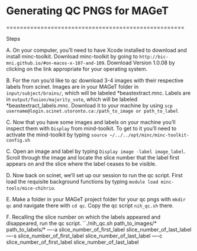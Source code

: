 # Generating QC PNGS for MAGeT
====================================================

Steps


A. On your computer, you’ll need to have Xcode installed to download and install minc-toolkit.  Download minc-toolkit by going to ``http://bic-mni.github.io/#on-macos-x-107-and-109``.  Download Version 1.0.08 by clicking on the link appropriate for your operating system.    

B. For the run you’d like to qc download 3-4 images with their respective labels from scinet.  Images are in your MAGeT folder in ``input/subject/brains/``, which will be labeled *beastextract.mnc.  Labels are in ``output/fusion/majority_vote``, which will be labeled *beastextract_labels.mnc.  Download it to your machine by using ``scp username@login.scinet.utoronto.ca:/path_to_image or path_to_label``

C.  Now that you have some images and labels on your machine you’ll inspect them with ``Display`` from mind-toolkit.  To get to it you’ll need to activate the mind-toolkit by typing ``source ~/../../opt/minc/minc-toolkit-config.sh``


C. Open an image and label by typing ``Display image -label image_label``.  Scroll through the image and locate the slice number that the label first appears on and the slice where the label ceases to be visible.

D. Now back on scinet, we’ll set up our session to run the qc script.  First load the requisite background functions by typing ``module load minc-tools/mice-chihrio``.
 
E. Make a folder in your MAGeT project folder for your qc pngs with ``mkdir qc`` and navigate there with ``cd qc``. Copy the qc script ``nih_qc.sh`` there.

F. Recalling the slice number on which the labels appeared and disappeared, run the qc script. ``./nih_qc.sh path_to_images/* path_to_labels/* —-a slice_number_of_first_label slice_number_of_last_label —-s slice_number_of_first_label slice_number_of_last_label —-c slice_number_of_first_label slice_number_of_last_label    
